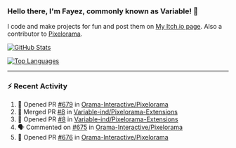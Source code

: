 ### Hello there, I'm Fayez, commonly known as Variable! 👋
I code and make projects for fun and post them on [My Itch.io page](https://variable-industries.itch.io/). Also a contributor to [Pixelorama](https://github.com/Orama-Interactive/Pixelorama).

[![GitHub Stats](https://github-readme-stats.vercel.app/api/?username=Variable-ind&show_icons=true&theme=merko)](https://github.com/anuraghazra/github-readme-stats)

[![Top Languages](https://github-readme-stats.vercel.app/api/top-langs/?username=Variable-ind&layout=compact&theme=merko)](https://github.com/anuraghazra/github-readme-stats)

---

### :zap: Recent Activity

<!--START_SECTION:activity-->
1. 💪 Opened PR [#679](https://github.com/Orama-Interactive/Pixelorama/pull/679) in [Orama-Interactive/Pixelorama](https://github.com/Orama-Interactive/Pixelorama)
2. 🎉 Merged PR [#8](https://github.com/Variable-ind/Pixelorama-Extensions/pull/8) in [Variable-ind/Pixelorama-Extensions](https://github.com/Variable-ind/Pixelorama-Extensions)
3. 💪 Opened PR [#8](https://github.com/Variable-ind/Pixelorama-Extensions/pull/8) in [Variable-ind/Pixelorama-Extensions](https://github.com/Variable-ind/Pixelorama-Extensions)
4. 🗣 Commented on [#675](https://github.com/Orama-Interactive/Pixelorama/issues/675) in [Orama-Interactive/Pixelorama](https://github.com/Orama-Interactive/Pixelorama)
5. 💪 Opened PR [#676](https://github.com/Orama-Interactive/Pixelorama/pull/676) in [Orama-Interactive/Pixelorama](https://github.com/Orama-Interactive/Pixelorama)
<!--END_SECTION:activity-->

<!--
**Variable-ind/Variable-ind** is a ✨ _special_ ✨ repository because its `README.md` (this file) appears on your GitHub profile.

Here are some ideas to get you started:
- 🌱 I’m currently studying at ...
- 🔭 I’m currently working on ...
- 👯 I’m looking to collaborate on ...
- 🤔 I’m looking for help with ...
- 💬 Ask me about ...
- 📫 How to reach me: ...
- ⚡ Fun fact: ...
-->
